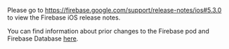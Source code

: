 Please go to https://firebase.google.com/support/release-notes/ios#5.3.0
to view the Firebase iOS release notes.

You can find information about prior changes to the Firebase pod and Firebase
Database [here](https://www.firebase.com/docs/ios/changelog.html).
